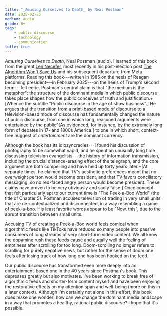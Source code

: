```yaml
---
title: "_Amusing Ourselves to Death_ by Neal Postman"
date: 2025-02-25
medium: audio
grade: B+
tags:
    - public discourse
    - technology
    - communication
tufte: true
---
```


_Amusing Ourselves to Death_, Neal Postman (audio).  I learned of this book from the great [Len Necefer](https://drlennecefer.com/), most recently in his post-election post [The Algorithm Won't Save Us](https://drlennecefer.substack.com/p/the-algorithm-wont-save-us) and his subsequent departure from Meta platforms.  Reading this book---written in 1985 on the heels of Reagan becoming president---in February 2025---on the heels of Trump's second term---felt eerie.  Postman's central claim is that "the medium is the metaphor": the structure of the dominant media in which public discourse takes place shapes how the public conceives of truth and justification.+[Whence the subtitle "Public discourse in the age of show business".]  He argues that the transition from a print-based mode of discourse to a television-baesd mode of discourse has fundamentally changed the nature of public discourse, from one in which long, reasoned arguments were entertained by the public^[As evidenced, for instance, by the extremely long form of debates in 17- and 1800s America.] to one in which short, context-free nuggest of _entertainment_ are the dominant currency.

Although the book has its idiosyncracies---I found his discussion of photography to be somewhat vapid, and he spent an unusually long time discussing television evangelists---the history of information transmission, including the crucial distance-erasing effect of the telegraph, and the core argument are both compelling and have held up forty years later.+[At separate times, he claimed that TV's aesthetic preferences meant that no overweight person would become president, and that TV favors conciliatory messaging, so no red-faced angry person would become president. These claims have proven to be very obviously and sadly false.]  Once concept that felt particularly apt to our current time is "The Peek-a-Boo World" (the title of Chapter 5).  Postman accuses television of trading in very small units that are de-contextualized and disconnected, in a way resembling a game of peek-a-boo.  His least favorite words appear to be "Now, this", due to the abrupt transition between small units.  

Accusing TV of creating a Peek-a-Boo world feels comical when algorithmic feeds like TikToks have reduced so many people into passive consumers of long streams of very short-form video content.  We all know the dopamine rush these feeds cause and euqally well the feeling of emptiness after scrolling for too long.  Doom-scrolling no longer refers to scrolling for purely negative news, but rather for the sense of doom one feels after losing track of how long one has been hooked on the feed.

Our public discourse has transformed even more deeply into an entertainment-based one in the 40 years since Postman's book.  This depresses greatly but also motivates.  I've been working to break free of algorithmic feeds and shorter-form content myself and have been enjoying the restorative effects on my attention span and well-being (more on this in a later context).  Although I'm certainly not alone in this effort, this book does make one wonder: how can we change the dominant media landscape in a way that promotes a healthy, rational public discourse?  I hope that it's possible.

<!--
TODO: figure out / debug sidenote.js to get id working for label
-->
<!--
This book is a classic, and for good reason.  Postman's thesis is that the medium of communication shapes the content of communication, and that the shift from a print-based culture to a television-based culture has had profound effects on public discourse.  Postman's argument is compelling, and his examples are well-chosen.  The book is a bit dated, and some of the examples are a bit stale, but the core argument is still relevant today.  Postman's writing is clear and engaging, and he makes his points effectively.  The book is a bit repetitive, but it's a quick read and well worth the time.  Grade: B+
-->
